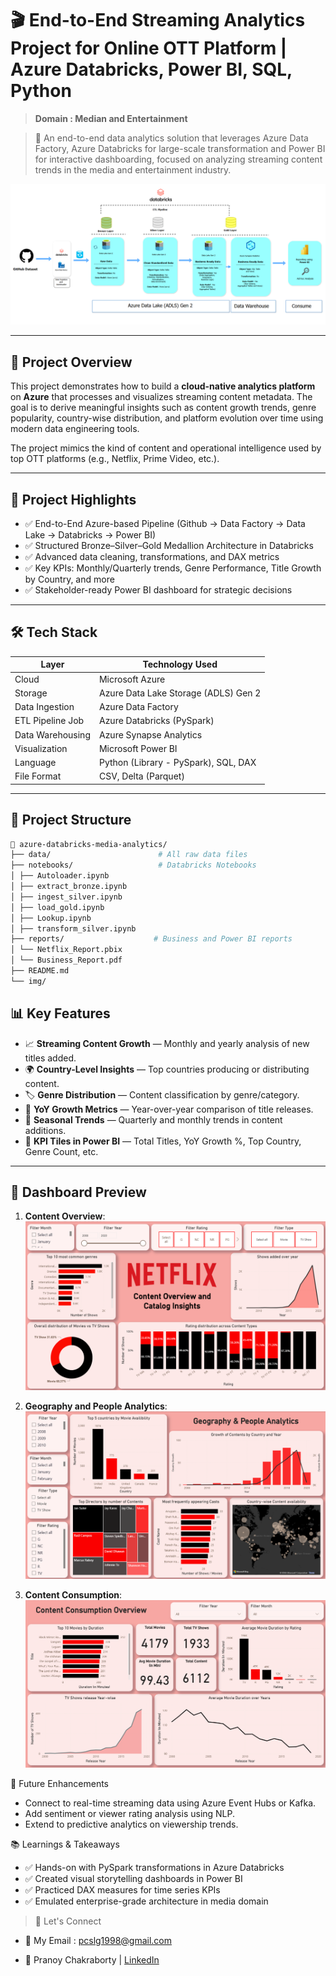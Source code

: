 # 🎬 End-to-End Streaming Analytics Project for Online OTT Platform | Azure Databricks, Power BI, SQL, Python

> **Domain : Median and Entertainment**


> 🚀 An end-to-end data analytics solution that leverages Azure Data Factory, Azure Databricks for large-scale transformation and Power BI for interactive dashboarding, focused on analyzing streaming content trends in the media and entertainment industry.

![Streaming Content Analytics Dashboard](https://github.com/developersview/media-and-entertainment-azure-databricks-project/blob/master/img/project_diagram1.png)

---

## 📌 Project Overview

This project demonstrates how to build a **cloud-native analytics platform** on **Azure** that processes and visualizes streaming content metadata. The goal is to derive meaningful insights such as content growth trends, genre popularity, country-wise distribution, and platform evolution over time using modern data engineering tools.

The project mimics the kind of content and operational intelligence used by top OTT platforms (e.g., Netflix, Prime Video, etc.).

---

## 📌 Project Highlights

- ✅ End-to-End Azure-based Pipeline (Github → Data Factory → Data Lake → Databricks → Power BI)
- ✅ Structured Bronze–Silver–Gold Medallion Architecture in Databricks
- ✅ Advanced data cleaning, transformations, and DAX metrics
- ✅ Key KPIs: Monthly/Quarterly trends, Genre Performance, Title Growth by Country, and more
- ✅ Stakeholder-ready Power BI dashboard for strategic decisions

---

## 🛠️ Tech Stack

| Layer | Technology Used |
|-------|-----------------|
| Cloud | Microsoft Azure |
| Storage | Azure Data Lake Storage (ADLS) Gen 2 |
| Data Ingestion | Azure Data Factory |
| ETL Pipeline Job | Azure Databricks (PySpark) |
| Data Warehousing | Azure Synapse Analytics |
| Visualization | Microsoft Power BI |
| Language | Python (Library - PySpark), SQL, DAX |
| File Format | CSV, Delta (Parquet) |

---

## 📂 Project Structure
```bash
📁 azure-databricks-media-analytics/
├── data/                        # All raw data files
├── notebooks/                   # Databricks Notebooks
│ ├── Autoloader.ipynb
│ ├── extract_bronze.ipynb
│ ├── ingest_silver.ipynb
│ ├── load_gold.ipynb
│ ├── Lookup.ipynb
│ ├── transform_silver.ipynb
├── reports/                    # Business and Power BI reports
│ └── Netflix_Report.pbix
│ └── Business_Report.pdf
├── README.md
└── img/
```

## 📊 Key Features

- 📈 **Streaming Content Growth** — Monthly and yearly analysis of new titles added.
- 🌍 **Country-Level Insights** — Top countries producing or distributing content.
- 🏷️ **Genre Distribution** — Content classification by genre/category.
- 🔄 **YoY Growth Metrics** — Year-over-year comparison of title releases.
- 📆 **Seasonal Trends** — Quarterly and monthly trends in content additions.
- 🧠 **KPI Tiles in Power BI** — Total Titles, YoY Growth %, Top Country, Genre Count, etc.

---
## 📸 Dashboard Preview

1. **Content Overview**:
![content overview](https://github.com/developersview/media-and-entertainment-azure-databricks-project/blob/master/img/1_Content_Overview_Page.png)

2. **Geography and People Analytics**:
![people analytics](https://github.com/developersview/media-and-entertainment-azure-databricks-project/blob/master/img/2_Geography_People_Analytics_Page.png)

3. **Content Consumption**: 
![content consumption](https://github.com/developersview/media-and-entertainment-azure-databricks-project/blob/master/img/3_Content_Consumption_Overview_Page.png)

🚀 Future Enhancements
- Connect to real-time streaming data using Azure Event Hubs or Kafka.
- Add sentiment or viewer rating analysis using NLP.
- Extend to predictive analytics on viewership trends.

📚 Learnings & Takeaways
- ✅ Hands-on with PySpark transformations in Azure Databricks
- ✅ Created visual storytelling dashboards in Power BI
- ✅ Practiced DAX measures for time series KPIs
- ✅ Emulated enterprise-grade architecture in media domain

> 🤝 Let's Connect

- 📧 My Email : pcslg1998@gmail.com

- 🔗 Pranoy Chakraborty | [LinkedIn](https://www.linkedin.com/in/pranoy-chakraborty/)